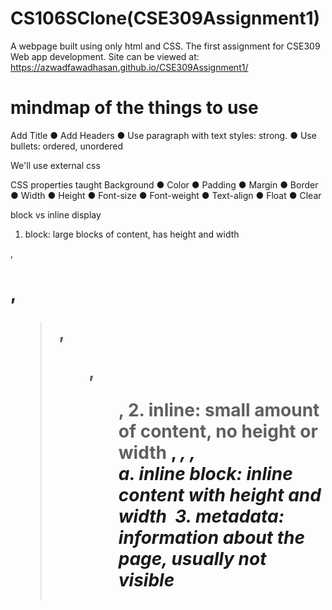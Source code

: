 # CS106SClone(CSE309Assignment1)
 A webpage built using only html and CSS. The first assignment for CSE309 Web app development.
 Site can be viewed at:
 https://azwadfawadhasan.github.io/CSE309Assignment1/


# mindmap of the things to use
Add Title
● Add Headers
● Use paragraph with text styles: strong.
● Use bullets: ordered, unordered

We'll use external css

CSS properties taught
Background
● Color
● Padding
● Margin
● Border
● Width
● Height
● Font-size
● Font-weight
● Text-align
● Float
● Clear

block vs inline display

1. block: large blocks of content, has height and width
<p>, <h1>, <blockquote>, <ol>, <ul>, <table>
2. inline: small amount of content, no height or width
<a>, <em>, <strong>,<br>
a. inline block: inline content with height and width
<img>
3. metadata: information about the page, usually not visible
<title>, <meta>



## Inline elements
Take up only as much width as 
needed (flows left to right)
- Cannot have height and width
- Cannot have a block element child
- Cannot be positioned (i.e. CSS 
properties like float and position
do not apply to inline elements)
○ Must position its containing block 
element instead

##  inline-block
 <img>, any element with 
display: inline-block;
- Width is the size of the content, i.e. 
it takes only as much space as 
needed (flows left to right)
- Can have height and width
- Can have a block element as a child
- Can be positioned (i.e. CSS 
properties like float and 
position apply)


## display property
You can change an element's default rendering type by changing 
the display property

## divs and spans
Two generic tags with no intended purpose or style:
● <div>: a generic block element
● <span>: a generic inline element

## css selectors

class -> .
id -> # 
